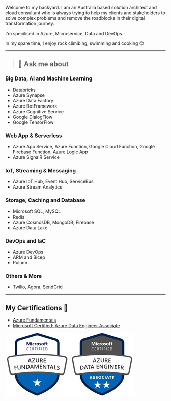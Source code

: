 Welcome to my backyard. I am an Australia based solution architect and cloud consultant who is always trying to help my clients and stakeholders to solve complex problems and remove the roadblocks in their digital transformation journey. 

I'm specilised in Azure, Microservice, Data and DevOps.

In my spare time, I enjoy rock climibing, swimming and cooking 😊

---
> ## 🚀 **Ask me about** 
### Big Data, AI and Machine Learning
- Databricks
- Azure Synapse
- Azure Data Factory
- Azure BotFramework
- Azure Cognitive Service
- Google DialogFlow
- Google TensorFlow

### Web App & Serverless 
- Azure App Service, Azure Function, Google Cloud Function, Google Firebase Function, Azure Logic App
- Azure SignalR Service

### IoT, Streaming & Messaging
- Azure IoT Hub, Event Hub, ServiceBus
- Azure Stream Analytics

### Storage, Caching and Database
- Microsoft SQL, MySQL
- Redis
- Azure CosmosDB, MongoDB, Firebase
- Azure Data Lake

### DevOps and IaC
- Azure DevOps
- ARM and Bicep
- Pulumi

### Others & More
- Twilio, Agora, SendGrid

---

##  **My Certifications 🏅**
- [Azure Fundamentals](https://www.credly.com/badges/8e5446d5-db9c-4fee-84a2-16f1fc099449)
- [Microsoft Certified: Azure Data Engineer Associate](https://www.credly.com/badges/db5504a4-aca1-472c-99d2-fecd0a58fd5d)
<p align="left">
  <img src="./img/azure-fundamentals-600x600.png" width="200" height="200">
  <img src="./img/azure-data-engineer-associate-600x600.png" width="200" height="200">
</p>
